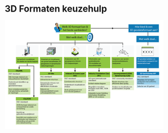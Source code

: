 # 3D Formaten keuzehulp

<img src="./media/3D-uitwisselformaten-keuzehulp.png" alt="Keuzehulp 3D standaarden" style="width:1000px;"/>

